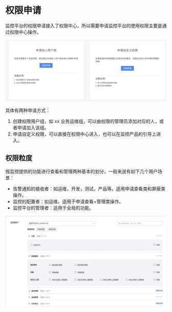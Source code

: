 # 权限申请

监控平台的权限申请接入了权限中心，所以需要申请监控平台的使用权限主要是通过权限中心操作。

![-w2021](media/16044601082014.jpg)

具体有两种申请方式：

1. 创建权限用户组，如 xx 业务运维组，可以由权限的管理员添加对应的人，或者申请加入该组。
2. 申请自定义权限，可以直接在权限中心进入，也可以在监控产品的引导上进入。

## 权限粒度

按监控提供的功能进行查看和管理两种基本的划分，一般来说有如下几个用户场景：

* 告警通知的接收者：如运维，开发，测试，产品等。适用申请查看类和屏蔽类操作。
* 监控的配置者：如运维。适用于申请查看+管理类操作。
* 监控平台的管理者：适用于全局的功能。 

![](media/16906145903680.jpg)



